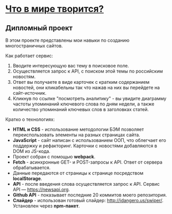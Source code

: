[Что в мире творится?](https://henry128bit.github.io/Whats-going-on-in-the-world/)
=====================
Дипломный проект
---
В этом проекте представлены мои навыки по созданию многостраничных сайтов.

Как работает сервис:
1. Вводите интересующую вас тему в поисковое поле.
2. Осуществляется запрос к API, с поиском этой темы по российским новостям.
3. Ответ вы получаете в виде карточек с кратким содержанием новостей, они кликабельны так что нажав на них вы перейдете на сайт-источник.
4. Кликнув по ссылке "посмотреть аналитику" - вы увидите диаграмму частоты упоминаний ключевого слова по дням недели, а также количество упоминаний ключевых слов в заголовках статей.

Кратко о технологиях:
* **HTML и CSS** - использование методологии БЭМ позволяет переиспользовать элементы на разных страницах сайта.
* **JavaScript** - сайт написан с использованием ООП, что облегчает его поддержку и рефакторинг. Карточки с новостями добавляются в DOM из JS-кода.
* Проект собран с помощью **webpack**.
* **Fetch** - асинхронные GET- и POST-запросы к API. Ответ от сервера обрабатывается.
* Данные передаются от страницы к странице посредством **localStorage**.
* **API** - после введения слова осуществляется запрос к API. Сервис API — https://newsapi.org.
* **Github API** - показывает последние 20 коммитов моего репозитория.
* **Слайдер** - использован готовый слайдер: http://idangero.us/swiper/. Установлен через **npm-пакет**.
